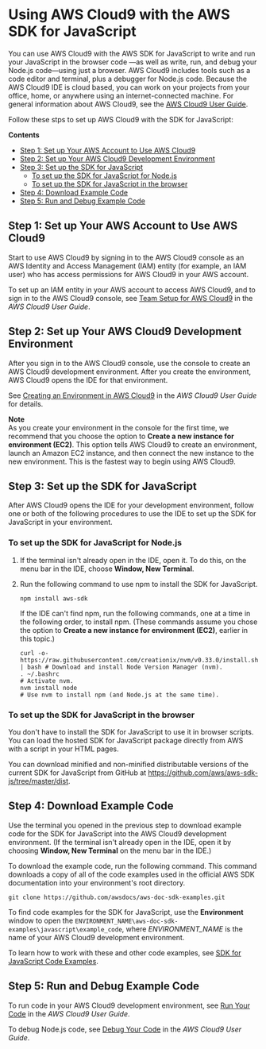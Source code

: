 # Using AWS Cloud9 with the AWS SDK for JavaScript<a name="cloud9-javascript"></a>

You can use AWS Cloud9 with the AWS SDK for JavaScript to write and run your JavaScript in the browser code —as well as write, run, and debug your Node\.js code—using just a browser\. AWS Cloud9 includes tools such as a code editor and terminal, plus a debugger for Node\.js code\. Because the AWS Cloud9 IDE is cloud based, you can work on your projects from your office, home, or anywhere using an internet\-connected machine\. For general information about AWS Cloud9, see the [AWS Cloud9 User Guide](https://docs.aws.amazon.com/cloud9/latest/user-guide/)\.

Follow these stps to set up AWS Cloud9 with the SDK for JavaScript:

**Contents**
+ [Step 1: Set up Your AWS Account to Use AWS Cloud9](#cloud9-javascript-account)
+ [Step 2: Set up Your AWS Cloud9 Development Environment](#cloud9-javascript-environment)
+ [Step 3: Set up the SDK for JavaScript](#cloud9-javascript-sdk)
  + [To set up the SDK for JavaScript for Node\.js](#cloud9-javascript-sdk-nodejs)
  + [To set up the SDK for JavaScript in the browser](#cloud9-javascript-sdk-browser)
+ [Step 4: Download Example Code](#cloud9-javascript-examples)
+ [Step 5: Run and Debug Example Code](#cloud9-javascript-run)

## Step 1: Set up Your AWS Account to Use AWS Cloud9<a name="cloud9-javascript-account"></a>

Start to use AWS Cloud9 by signing in to the AWS Cloud9 console as an AWS Identity and Access Management \(IAM\) entity \(for example, an IAM user\) who has access permissions for AWS Cloud9 in your AWS account\.

To set up an IAM entity in your AWS account to access AWS Cloud9, and to sign in to the AWS Cloud9 console, see [Team Setup for AWS Cloud9](https://docs.aws.amazon.com/cloud9/latest/user-guide/setup.html) in the *AWS Cloud9 User Guide*\.

## Step 2: Set up Your AWS Cloud9 Development Environment<a name="cloud9-javascript-environment"></a>

After you sign in to the AWS Cloud9 console, use the console to create an AWS Cloud9 development environment\. After you create the environment, AWS Cloud9 opens the IDE for that environment\.

See [Creating an Environment in AWS Cloud9](https://docs.aws.amazon.com/cloud9/latest/user-guide/create-environment.html) in the *AWS Cloud9 User Guide* for details\.

**Note**  
As you create your environment in the console for the first time, we recommend that you choose the option to **Create a new instance for environment \(EC2\)**\. This option tells AWS Cloud9 to create an environment, launch an Amazon EC2 instance, and then connect the new instance to the new environment\. This is the fastest way to begin using AWS Cloud9\.

## Step 3: Set up the SDK for JavaScript<a name="cloud9-javascript-sdk"></a>

After AWS Cloud9 opens the IDE for your development environment, follow one or both of the following procedures to use the IDE to set up the SDK for JavaScript in your environment\.

### To set up the SDK for JavaScript for Node\.js<a name="cloud9-javascript-sdk-nodejs"></a>

1. If the terminal isn't already open in the IDE, open it\. To do this, on the menu bar in the IDE, choose **Window, New Terminal**\.

1. Run the following command to use npm to install the SDK for JavaScript\.

   ```
   npm install aws-sdk
   ```

   If the IDE can't find npm, run the following commands, one at a time in the following order, to install npm\. \(These commands assume you chose the option to **Create a new instance for environment \(EC2\)**, earlier in this topic\.\)

   ```
   curl -o- https://raw.githubusercontent.com/creationix/nvm/v0.33.0/install.sh | bash # Download and install Node Version Manager (nvm).
   . ~/.bashrc                                                                         # Activate nvm.
   nvm install node                                                                    # Use nvm to install npm (and Node.js at the same time).
   ```

### To set up the SDK for JavaScript in the browser<a name="cloud9-javascript-sdk-browser"></a>

You don't have to install the SDK for JavaScript to use it in browser scripts\. You can load the hosted SDK for JavaScript package directly from AWS with a script in your HTML pages\.

You can download minified and non\-minified distributable versions of the current SDK for JavaScript from GitHub at [https://github\.com/aws/aws\-sdk\-js/tree/master/dist](https://github.com/aws/aws-sdk-js/tree/master/dist)\.

## Step 4: Download Example Code<a name="cloud9-javascript-examples"></a>

Use the terminal you opened in the previous step to download example code for the SDK for JavaScript into the AWS Cloud9 development environment\. \(If the terminal isn't already open in the IDE, open it by choosing **Window, New Terminal** on the menu bar in the IDE\.\)

To download the example code, run the following command\. This command downloads a copy of all of the code examples used in the official AWS SDK documentation into your environment's root directory\.

```
git clone https://github.com/awsdocs/aws-doc-sdk-examples.git
```

To find code examples for the SDK for JavaScript, use the **Environment** window to open the `ENVIRONMENT_NAME\aws-doc-sdk-examples\javascript\example_code`, where *ENVIRONMENT\_NAME* is the name of your AWS Cloud9 development environment\.

To learn how to work with these and other code examples, see [SDK for JavaScript Code Examples](https://docs.aws.amazon.com/sdk-for-javascript/v2/developer-guide/sdk-code-samples.html)\.

## Step 5: Run and Debug Example Code<a name="cloud9-javascript-run"></a>

To run code in your AWS Cloud9 development environment, see [Run Your Code](https://docs.aws.amazon.com/cloud9/latest/user-guide/build-run-debug.html#build-run-debug-run) in the *AWS Cloud9 User Guide*\.

To debug Node\.js code, see [Debug Your Code](https://docs.aws.amazon.com/cloud9/latest/user-guide/build-run-debug.html#build-run-debug-debug) in the *AWS Cloud9 User Guide*\.